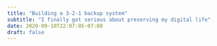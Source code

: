 ```yaml
---
title: "Building a 3-2-1 backup system"
subtitle: "I finally got serious about preserving my digital life"
date: 2020-09-10T22:07:05-07:00
draft: false
---
```

